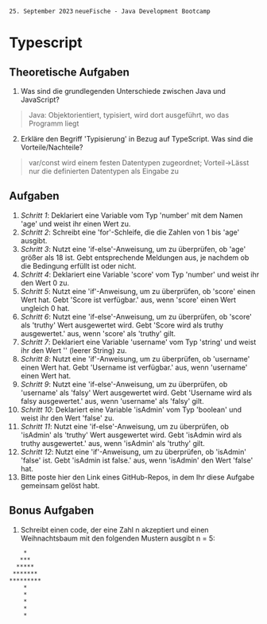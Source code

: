 `25. September 2023` `neueFische - Java Development Bootcamp`
# Typescript

## Theoretische Aufgaben
1. Was sind die grundlegenden Unterschiede zwischen Java und JavaScript?
> Java: Objektorientiert, typisiert, wird dort ausgeführt, wo das Programm liegt
2. Erkläre den Begriff 'Typisierung' in Bezug auf TypeScript. Was sind die Vorteile/Nachteile?
> var/const wird einem festen Datentypen zugeordnet;
> Vorteil->Lässt nur die definierten Datentypen als Eingabe zu

## Aufgaben
1. _Schritt 1_: Deklariert eine Variable vom Typ 'number' mit dem Namen 'age' und weist ihr einen Wert zu.
2. _Schritt 2_: Schreibt eine 'for'-Schleife, die die Zahlen von 1 bis 'age' ausgibt.
3. _Schritt 3_: Nutzt eine 'if-else'-Anweisung, um zu überprüfen, ob 'age' größer als 18 ist. Gebt entsprechende Meldungen aus, je nachdem ob die Bedingung erfüllt ist oder nicht.
4. _Schritt 4_: Deklariert eine Variable 'score' vom Typ 'number' und weist ihr den Wert 0 zu.
5. _Schritt 5_: Nutzt eine 'if'-Anweisung, um zu überprüfen, ob 'score' einen Wert hat. Gebt 'Score ist verfügbar.' aus, wenn 'score' einen Wert ungleich 0 hat.
6. _Schritt 6_: Nutzt eine 'if-else'-Anweisung, um zu überprüfen, ob 'score' als 'truthy' Wert ausgewertet wird. Gebt 'Score wird als truthy ausgewertet.' aus, wenn 'score' als 'truthy' gilt.
7. _Schritt 7_: Deklariert eine Variable 'username' vom Typ 'string' und weist ihr den Wert '' (leerer String) zu.
8. _Schritt 8_: Nutzt eine 'if'-Anweisung, um zu überprüfen, ob 'username' einen Wert hat. Gebt 'Username ist verfügbar.' aus, wenn 'username' einen Wert hat.
9. _Schritt 9_: Nutzt eine 'if-else'-Anweisung, um zu überprüfen, ob 'username' als 'falsy' Wert ausgewertet wird. Gebt 'Username wird als falsy ausgewertet.' aus, wenn 'username' als 'falsy' gilt.
10. _Schritt 10_: Deklariert eine Variable 'isAdmin' vom Typ 'boolean' und weist ihr den Wert 'false' zu.
11. _Schritt 11_: Nutzt eine 'if-else'-Anweisung, um zu überprüfen, ob 'isAdmin' als 'truthy' Wert ausgewertet wird. Gebt 'isAdmin wird als truthy ausgewertet.' aus, wenn 'isAdmin' als 'truthy' gilt.
12. _Schritt 12_: Nutzt eine 'if'-Anweisung, um zu überprüfen, ob 'isAdmin' 'false' ist. Gebt 'isAdmin ist false.' aus, wenn 'isAdmin' den Wert 'false' hat.
13. Bitte poste hier den Link eines GitHub-Repos, in dem Ihr diese Aufgabe gemeinsam gelöst habt.
> 
## Bonus Aufgaben
1. Schreibt einen code, der eine Zahl n akzeptiert und einen Weihnachtsbaum mit den folgenden Mustern ausgibt n = 5:
```
    *
   ***
  *****
 *******
*********
    *
    *
    *
    *
    * 
```

